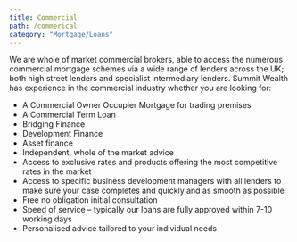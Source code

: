 ```yaml
---
title: Commercial
path: /commerical
category: "Mortgage/Loans"
---
```


We are whole of market commercial brokers, able to access the numerous commercial mortgage schemes via a wide range of lenders across the UK; both high street lenders and specialist intermediary lenders. Summit Wealth has experience in the commercial industry whether you are looking for:

- A Commercial Owner Occupier Mortgage for trading premises
- A Commercial Term Loan
- Bridging Finance
- Development Finance
- Asset finance
- Independent, whole of the market advice
- Access to exclusive rates and products offering the most competitive rates in the market
- Access to specific business development managers with all lenders to make sure your case completes and quickly and as smooth as possible
- Free no obligation initial consultation
- Speed of service – typically our loans are fully approved within 7-10 working days
- Personalised advice tailored to your individual needs
